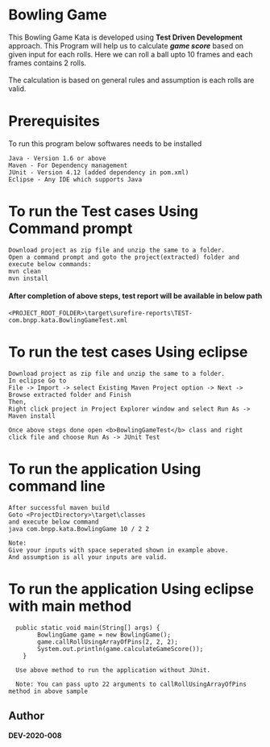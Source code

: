 # Bowling Game
This Bowling Game Kata is developed using <b>Test Driven Development</b> approach.
This Program will help us to calculate <i><b>game score</b></i> based on given input for each rolls. 
Here we can roll a ball upto 10 frames and each frames contains 2 rolls. <br> <br>
The calculation is based on general rules and assumption is each rolls are valid. 
# Prerequisites
To run this program below softwares needs to be installed
```
Java - Version 1.6 or above
Maven - For Dependency management
JUnit - Version 4.12 (added dependency in pom.xml)
Eclipse - Any IDE which supports Java
```

# To run the Test cases Using Command prompt
```
Download project as zip file and unzip the same to a folder. 
Open a command prompt and goto the project(extracted) folder and execute below commands:
mvn clean
mvn install
```
#### After completion of above steps, test report will be available in below path
```
<PROJECT_ROOT_FOLDER>\target\surefire-reports\TEST-com.bnpp.kata.BowlingGameTest.xml
```
# To run the test cases Using eclipse
```
Download project as zip file and unzip the same to a folder. 
In eclipse Go to 
File -> Import -> select Existing Maven Project option -> Next -> Browse extracted folder and Finish
Then,
Right click project in Project Explorer window and select Run As -> Maven install

Once above steps done open <b>BowlingGameTest</b> class and right click file and choose Run As -> JUnit Test
```
# To run the application Using command line
```
After successful maven build
Goto <ProjectDirectory>\target\classes
and execute below command
java com.bnpp.kata.BowlingGame 10 / 2 2
```
```
Note:
Give your inputs with space seperated shown in example above.
And assumption is all your inputs are valid. 
```
# To run the application Using eclipse with main method
```
  public static void main(String[] args) {
		BowlingGame game = new BowlingGame();
		game.callRollUsingArrayOfPins(2, 2, 2);
		System.out.println(game.calculateGameScore());
	}
  
  Use above method to run the application without JUnit. 
  
  Note: You can pass upto 22 arguments to callRollUsingArrayOfPins method in above sample
```
## Author
<b>DEV-2020-008</b>
